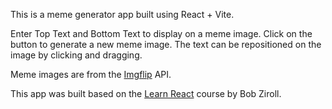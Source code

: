 This is a meme generator app built using React + Vite.

Enter Top Text and Bottom Text to display on a meme image. Click on the button to generate a new meme image. The text can be repositioned on the image by clicking and dragging.

Meme images are from the [Imgflip](https://imgflip.com/api) API.

This app was built based on the [Learn React](https://scrimba.com/learn-react-c0e) course by Bob Ziroll.